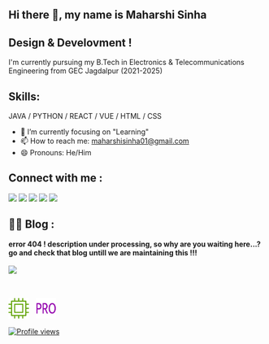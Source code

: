 ## Hi there 👋, my name is Maharshi Sinha
## Design & Develovment !
I'm currently pursuing my B.Tech in Electronics & Telecommunications Engineering from GEC Jagdalpur (2021-2025)

## Skills: 
JAVA / PYTHON / REACT / VUE / HTML / CSS

- 🔭 I’m currently focusing on "Learning" 
- 📫 How to reach me: maharshisinha01@gmail.com
- 😄 Pronouns: He/Him 

## Connect with me :

[<img src="https://img.shields.io/badge/Github-2962FF?style=for-the-badge&logo=github&logoColor=Black">](https://github.com/maharshi-sinha)  [<img src="https://img.shields.io/badge/Linkdin-2962FF?style=for-the-badge&logo=Linkdin&logoColor=Black">](https://www.linkedin.com/in/maharshi-sinha-78b1001b7/)  [<img src="https://img.shields.io/badge/Instagram-2962FF?style=for-the-badge&logo=instagram&logoColor=">](https://www.instagram.com/maharshi.sinha/)  [<img src="https://img.shields.io/badge/Twitter-2962FF?style=for-the-badge&logo=twitter&logoColor=Black">](https://twitter.com/sinha_maharshi)  [<img src="https://img.shields.io/badge/Youtube-2962FF?style=for-the-badge&logo=youtube&logoColor=Black">](https://www.youtube.com/channel/https://www.youtube.com/channel/UCp30pU1u9od-MGgw0Q829yg)  

## ✍🏼 Blog :

**error 404 ! description under processing, so why are you waiting here...? go and check that blog untill we are maintaining this !!!** <br>
<br>
[<img src="https://img.shields.io/badge/Hashnode-2962FF?style=for-the-badge&logo=hashnode&logoColor=white">](https://maharshisinha.hashnode.dev/)

<br>

<a href='https://archiveprogram.github.com/'><a href='https://docs.github.com/en/developers'><img src='https://raw.githubusercontent.com/acervenky/animated-github-badges/master/assets/devbadge.gif' width='40' height='40'></a> <a href='https://github.com/pricing'><img src='https://raw.githubusercontent.com/acervenky/animated-github-badges/master/assets/pro.gif' width='40' height='40'></a> <a href='https://stars.github.com/'>

![Profile views](https://gpvc.arturio.dev/maharshi-sinha)  

